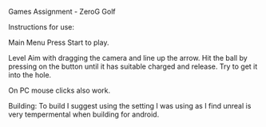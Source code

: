 Games Assignment - ZeroG Golf

Instructions for use:

Main Menu
Press Start to play.

Level
Aim with dragging the camera and line up the arrow. Hit the ball by pressing on the button until it has suitable charged and release. Try to get it into the hole.

On PC mouse clicks also work.

Building:
To build I suggest using the setting I was using as I find unreal is very tempermental when building for android.